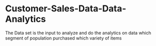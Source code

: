 # Customer-Sales-Data-Data-Analytics

The Data set is the input to analyze and do the analytics on data which segment of population purchased which variety of items
